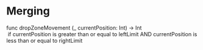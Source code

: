 # Merging

func dropZoneMovement (_ currentPosition: Int) -> Int \
&nbsp;if currentPosition is greater than or equal to leftLimit AND currentPosition is less than or equal to rightLimit

